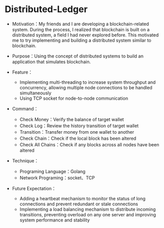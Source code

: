 # Distributed-Ledger

* Motivation：My friends and I are developing a blockchain-related system. During the process, I realized that blockchain is built on a distributed system, a field I had never explored before. This motivated me to try implementing and building a distributed system similar to blockchain.

* Purpose：Using the concept of distributed systems to build an application that simulates blockchain.

* Feature：
    * Implementing multi-threading to increase system throughput and concurrency, allowing multiple node connections to be handled simultaneously
    * Using TCP socket for node-to-node communication
      
* Command：
    * Check Money：Verify the balance of target wallet
    * Check Log：Review the history transition of target wallet
    * Transition：Transfer money from one wallet to another
    * Check Chain：Check if the local block has been altered
    * Check All Chains：Check if any blocks across all nodes have been altered
      
* Technique：
    * Programing Language：Golang
    * Network Programing：socket、TCP
      
* Future Expectation：
    * Adding a heartbeat mechanism to monitor the status of long connections and prevent redundant or stale connections
    * Implementing a load balancing mechanism to distribute incoming transitions, preventing overload on any one server and improving system performance and stability
